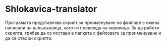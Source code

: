 # Shlokavica-translator

Програмата представлява скрипт за преименуване на файлове с имена написани на шлоьокавица, като ги превежда на кирилица.
За да работи скрипта, трябва да се постави в папката с файловете за преименуване и да се отвори скрипта.
